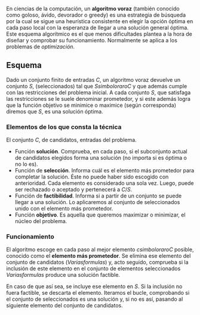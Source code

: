 En ciencias de la computación, un **algoritmo voraz** (también conocido como goloso, ávido, devorador o greedy) es una estrategia de búsqueda por la cual se sigue una heurística consistente en elegir la opción óptima en cada paso local con la esperanza de llegar a una solución general óptima. Este esquema algorítmico es el que menos dificultades plantea a la hora de diseñar y comprobar su funcionamiento. Normalmente se aplica a los problemas de *optimización*.

## Esquema
Dado un conjunto finito de entradas $C,$ un algoritmo voraz devuelve un conjunto $S,$ (seleccionados) tal que $S simboloraro C$ y que además cumple con las restricciones del problema inicial. A cada conjunto $S,$ que satisfaga las restricciones se le suele denominar prometedor, y si este además logra que la función objetivo se minimice o maximice (según corresponda) diremos que $S,$ es una solución óptima.

### Elementos de los que consta la técnica
El conjunto $C,$ de candidatos, entradas del problema.
- Función **solución**. Comprueba, en cada paso, si el subconjunto actual de candidatos elegidos forma una solución (no importa si es óptima o no lo es).
- Función de **selección**. Informa cuál es el elemento más prometedor para completar la solución. Éste no puede haber sido escogido con anterioridad. Cada elemento es considerado una sola vez. Luego, puede ser rechazado o aceptado y pertenecerá a $C/S$.
- Función de **factibilidad**. Informa si a partir de un conjunto se puede llegar a una solución. Lo aplicaremos al conjunto de seleccionados unido con el elemento más prometedor.
- Función **objetivo**. Es aquella que queremos maximizar o minimizar, el núcleo del problema.

### Funcionamiento
El algoritmo escoge en cada paso al mejor elemento $c simboloraro C$ posible, conocido como el **elemento más prometedor**. Se elimina ese elemento del conjunto de candidatos ($Varias formulas$) y, acto seguido, comprueba si la inclusión de este elemento en el conjunto de elementos seleccionados $Varias formulas$ produce una solución factible.

En caso de que así sea, se incluye ese elemento en $S.$ Si la inclusión no fuera factible, se descarta el elemento. Iteramos el bucle, comprobando si el conjunto de seleccionados es una solución y, si no es así, pasando al siguiente elemento del conjunto de candidatos.